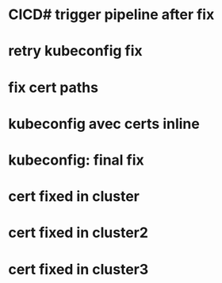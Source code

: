 # CICD# trigger pipeline after fix
# retry kubeconfig fix
# fix cert paths
# kubeconfig avec certs inline
# kubeconfig: final fix
# cert fixed in cluster
# cert fixed in cluster2
# cert fixed in cluster3
